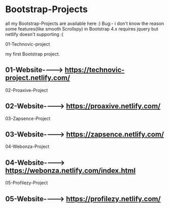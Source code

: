 # Bootstrap-Projects
all my Bootstrap-Projects are available here :)
Bug:- i don't know the reason some features(like smooth Scrollspy) in Bootstrap 4.x requires jquery but netlify doesn't supporting :(

01-Technovic-project

my first Bootstrap project. 

01-Website----> https://technovic-project.netlify.com/
-----------------------------------------------------------------------------------------------------------------------------------------
02-Proaxive-Project

02-Website----> https://proaxive.netlify.com/
-----------------------------------------------------------------------------------------------------------------------------------------
03-Zapsence-Project

03-Website----> https://zapsence.netlify.com/
-----------------------------------------------------------------------------------------------------------------------------------------
04-Webonza-Project

04-Website----> https://webonza.netlify.com/index.html
----------------------------------------------------------------------------------------------------------------------------------------
05-Profilezy-Project

05-Website----> https://profilezy.netlify.com/
----------------------------------------------------------------------------------------------------------------------------------------
